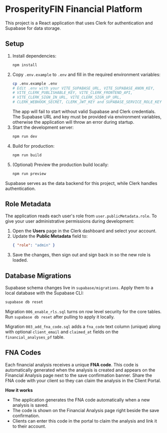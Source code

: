 # ProsperityFIN Financial Platform

This project is a React application that uses Clerk for authentication and Supabase for data storage.

## Setup

1. Install dependencies:
   ```bash
   npm install
   ```
2. Copy `.env.example` to `.env` and fill in the required environment variables:
   ```bash
   cp .env.example .env
   # Edit .env with your VITE_SUPABASE_URL, VITE_SUPABASE_ANON_KEY,
   # VITE_CLERK_PUBLISHABLE_KEY, VITE_CLERK_FRONTEND_API,
   # VITE_CLERK_SIGN_IN_URL, VITE_CLERK_SIGN_UP_URL,
   # CLERK_WEBHOOK_SECRET, CLERK_JWT_KEY and SUPABASE_SERVICE_ROLE_KEY
   ```
   The app will fail to start without valid Supabase and Clerk credentials. The
   Supabase URL and key must be provided via environment variables, otherwise the
   application will throw an error during startup.
3. Start the development server:
   ```bash
   npm run dev
   ```
4. Build for production:
   ```bash
   npm run build
   ```
5. (Optional) Preview the production build locally:
   ```bash
   npm run preview
   ```

Supabase serves as the data backend for this project, while Clerk handles authentication.

## Role Metadata

The application reads each user's role from `user.publicMetadata.role`. To give
your user administrative permissions during development:

1. Open the **Users** page in the Clerk dashboard and select your account.
2. Update the **Public Metadata** field to:
   ```json
   { "role": "admin" }
   ```
3. Save the changes, then sign out and sign back in so the new role is loaded.

## Database Migrations

Supabase schema changes live in `supabase/migrations`. Apply them to a local database with the Supabase CLI:

```bash
supabase db reset
```
Migration `006_enable_rls.sql` turns on row level security for the core tables. Run `supabase db reset` after pulling to apply it locally.

Migration `003_add_fna_code.sql` adds a `fna_code` text column (unique) along with optional `client_email` and `claimed_at` fields on the `financial_analyses_pf` table.

## FNA Codes

Each financial analysis receives a unique **FNA code**. This code is automatically generated when the analysis is created and appears on the Financial Analysis page next to the save confirmation banner. Share the FNA code with your client so they can claim the analysis in the Client Portal.

**How it works**

* The application generates the FNA code automatically when a new analysis is saved.
* The code is shown on the Financial Analysis page right beside the save confirmation.
* Clients can enter this code in the portal to claim the analysis and link it to their account.
